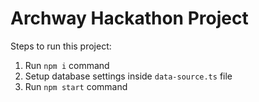# Archway Hackathon Project

Steps to run this project:

1. Run `npm i` command
2. Setup database settings inside `data-source.ts` file
3. Run `npm start` command
